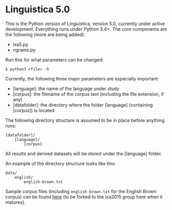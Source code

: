 Linguistica 5.0
===============

This is the Python version of Linguistica, version 5.0, currently under active development. Everything runs under Python 3.4+. The core components are the following (more are being added):

- lxa5.py
- ngrams.py

Run this for what parameters can be changed:

    $ python3 <file> -h

Currently, the following three major parameters are especially important:

- [language]: the name of the language under study
- [corpus]: the filename of the corpus text (including the file extension, if any)
- [datafolder]: the directory where the folder [language] (containing [corpus]) is located

The following directory structure is assumed to be in place before anything runs:

    [datafolder]/
        [language]/
            [corpus]

All results and derived datasets will be stored under the [language] folder.

An example of the directory structure looks like this:

    data/
        english/
            english-brown.txt

Sample corpus files (including `english-brown.txt` for the English Brown corpus) can be found [here](https://github.com/JacksonLLee/datasets) (to be forked to the lxa2015 group here when it matures).

